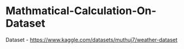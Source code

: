 # Mathmatical-Calculation-On-Dataset

Dataset - https://www.kaggle.com/datasets/muthuj7/weather-dataset
